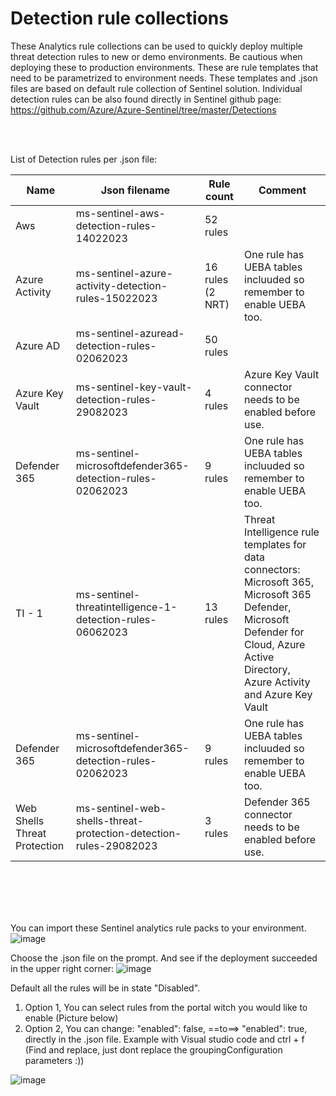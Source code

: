<h1>Detection rule collections</h1>

These Analytics rule collections can be used to quickly deploy multiple threat detection rules to new or demo environments. Be cautious when deploying these to production environments. These are rule templates that need to be parametrized to environment needs. These templates and .json files are based on default rule collection of Sentinel solution. Individual detection rules can be also found directly in Sentinel github page: https://github.com/Azure/Azure-Sentinel/tree/master/Detections 

<br/><br/>

List of Detection rules per .json file:

<table>
   <thead>
      <tr>
         <th>Name</th>
         <th>Json filename</th>
	 <th>Rule count</th>
	 <th>Comment</th>
      </tr>
   </thead>
   <tbody>
      <tr>
         <td>Aws</td>
         <td>ms-sentinel-aws-detection-rules-14022023</td>
	 <td>52 rules</td>
	 <td></td>
      </tr>
      <tr>
         <td>Azure Activity</td>
         <td>ms-sentinel-azure-activity-detection-rules-15022023</td>
	 <td>16 rules (2 NRT)</td>
	 <td>One rule has UEBA tables incluuded so remember to enable UEBA too.</td>
      </tr>
      <tr>
         <td>Azure AD</td>
         <td>ms-sentinel-azuread-detection-rules-02062023</td>
	 <td>50 rules</td>
	 <td></td>
      </tr>
      <tr>
         <td>Azure Key Vault</td>
         <td>ms-sentinel-key-vault-detection-rules-29082023</td>
	 <td>4 rules</td>
	 <td>Azure Key Vault connector needs to be enabled before use.</td>
      <tr>
      <tr>
         <td>Defender 365</td>
         <td>ms-sentinel-microsoftdefender365-detection-rules-02062023</td>
	 <td>9 rules</td>
	 <td>One rule has UEBA tables incluuded so remember to enable UEBA too.</td>
      <tr>
      <tr>
         <td>TI - 1</td>
         <td>ms-sentinel-threatintelligence-1-detection-rules-06062023</td>
	 <td>13 rules</td>
	 <td>Threat Intelligence rule templates for data connectors: Microsoft 365, Microsoft 365 Defender, Microsoft Defender for Cloud, Azure Active Directory, Azure Activity and Azure Key Vault</td>
      <tr>
         <td>Defender 365</td>
         <td>ms-sentinel-microsoftdefender365-detection-rules-02062023</td>
	 <td>9 rules</td>
	 <td>One rule has UEBA tables incluuded so remember to enable UEBA too.</td>
      <tr>
      <tr>	      
	   <tr>
         <td>Web Shells Threat Protection</td>
         <td>ms-sentinel-web-shells-threat-protection-detection-rules-29082023</td>
	 <td>3 rules</td>
	 <td>Defender 365 connector needs to be enabled before use.</td>   
   </tbody>
</table>

<br/><br/>
<br/><br/>

You can import these Sentinel analytics rule packs to your environment.
![image](https://user-images.githubusercontent.com/81473026/218717311-8462ebcf-79aa-4806-8f8a-cb668e5d7366.png)

Choose the .json file on the prompt. And see if the deployment succeeded in the upper right corner:
![image](https://user-images.githubusercontent.com/81473026/218717424-b5f19737-9727-4062-80b7-5a635dfb47de.png)

Default all the rules will be in state "Disabled".
<ol>
    <li>Option 1, You can select rules from the portal witch you would like to enable (Picture below)</li>
    <li>Option 2, You can change: "enabled": false, ==to==> "enabled": true, directly in the .json file. Example with Visual studio code and ctrl + f (Find and replace, just dont replace the groupingConfiguration parameters :))</li>
</ol>
	
![image](https://user-images.githubusercontent.com/81473026/218717484-b42845c0-ea28-4508-8ac3-2d27435272d6.png)

